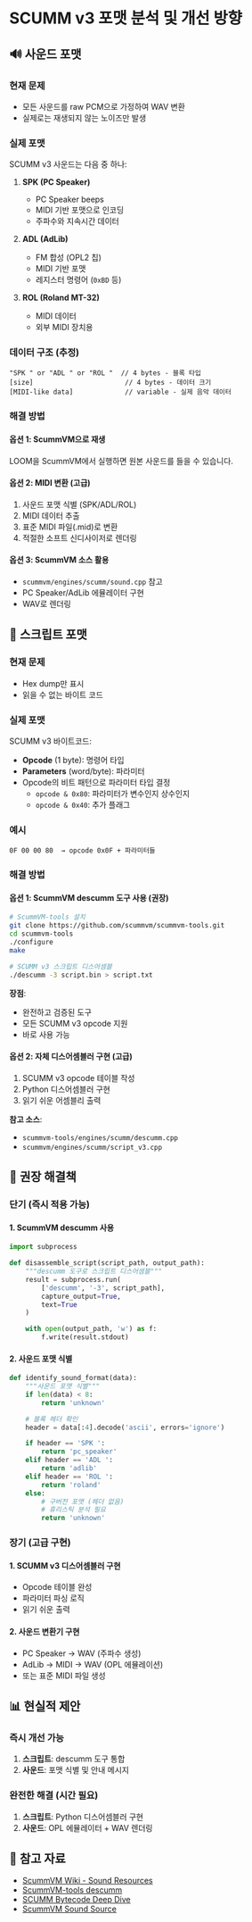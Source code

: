 # SCUMM v3 포맷 분석 및 개선 방향

## 🔊 사운드 포맷

### 현재 문제
- 모든 사운드를 raw PCM으로 가정하여 WAV 변환
- 실제로는 재생되지 않는 노이즈만 발생

### 실제 포맷
SCUMM v3 사운드는 다음 중 하나:

1. **SPK (PC Speaker)**
   - PC Speaker beeps
   - MIDI 기반 포맷으로 인코딩
   - 주파수와 지속시간 데이터

2. **ADL (AdLib)**
   - FM 합성 (OPL2 칩)
   - MIDI 기반 포맷
   - 레지스터 명령어 (`0xBD` 등)

3. **ROL (Roland MT-32)**
   - MIDI 데이터
   - 외부 MIDI 장치용

### 데이터 구조 (추정)
```
"SPK " or "ADL " or "ROL "  // 4 bytes - 블록 타입
[size]                       // 4 bytes - 데이터 크기
[MIDI-like data]             // variable - 실제 음악 데이터
```

### 해결 방법

#### 옵션 1: ScummVM으로 재생
LOOM을 ScummVM에서 실행하면 원본 사운드를 들을 수 있습니다.

#### 옵션 2: MIDI 변환 (고급)
1. 사운드 포맷 식별 (SPK/ADL/ROL)
2. MIDI 데이터 추출
3. 표준 MIDI 파일(.mid)로 변환
4. 적절한 소프트 신디사이저로 렌더링

#### 옵션 3: ScummVM 소스 활용
- `scummvm/engines/scumm/sound.cpp` 참고
- PC Speaker/AdLib 에뮬레이터 구현
- WAV로 렌더링

## 📜 스크립트 포맷

### 현재 문제
- Hex dump만 표시
- 읽을 수 없는 바이트 코드

### 실제 포맷
SCUMM v3 바이트코드:
- **Opcode** (1 byte): 명령어 타입
- **Parameters** (word/byte): 파라미터
- Opcode의 비트 패턴으로 파라미터 타입 결정
  - `opcode & 0x80`: 파라미터가 변수인지 상수인지
  - `opcode & 0x40`: 추가 플래그

### 예시
```
0F 00 00 80  → opcode 0x0F + 파라미터들
```

### 해결 방법

#### 옵션 1: ScummVM descumm 도구 사용 (권장)
```bash
# ScummVM-tools 설치
git clone https://github.com/scummvm/scummvm-tools.git
cd scummvm-tools
./configure
make

# SCUMM v3 스크립트 디스어셈블
./descumm -3 script.bin > script.txt
```

**장점**:
- 완전하고 검증된 도구
- 모든 SCUMM v3 opcode 지원
- 바로 사용 가능

#### 옵션 2: 자체 디스어셈블러 구현 (고급)
1. SCUMM v3 opcode 테이블 작성
2. Python 디스어셈블러 구현
3. 읽기 쉬운 어셈블리 출력

**참고 소스**:
- `scummvm-tools/engines/scumm/descumm.cpp`
- `scummvm/engines/scumm/script_v3.cpp`

## 🎯 권장 해결책

### 단기 (즉시 적용 가능)

#### 1. ScummVM descumm 사용
```python
import subprocess

def disassemble_script(script_path, output_path):
    """descumm 도구로 스크립트 디스어셈블"""
    result = subprocess.run(
        ['descumm', '-3', script_path],
        capture_output=True,
        text=True
    )

    with open(output_path, 'w') as f:
        f.write(result.stdout)
```

#### 2. 사운드 포맷 식별
```python
def identify_sound_format(data):
    """사운드 포맷 식별"""
    if len(data) < 8:
        return 'unknown'

    # 블록 헤더 확인
    header = data[:4].decode('ascii', errors='ignore')

    if header == 'SPK ':
        return 'pc_speaker'
    elif header == 'ADL ':
        return 'adlib'
    elif header == 'ROL ':
        return 'roland'
    else:
        # 구버전 포맷 (헤더 없음)
        # 휴리스틱 분석 필요
        return 'unknown'
```

### 장기 (고급 구현)

#### 1. SCUMM v3 디스어셈블러 구현
- Opcode 테이블 완성
- 파라미터 파싱 로직
- 읽기 쉬운 출력

#### 2. 사운드 변환기 구현
- PC Speaker → WAV (주파수 생성)
- AdLib → MIDI → WAV (OPL 에뮬레이션)
- 또는 표준 MIDI 파일 생성

## 📊 현실적 제안

### 즉시 개선 가능
1. **스크립트**: descumm 도구 통합
2. **사운드**: 포맷 식별 및 안내 메시지

### 완전한 해결 (시간 필요)
1. **스크립트**: Python 디스어셈블러 구현
2. **사운드**: OPL 에뮬레이터 + WAV 렌더링

## 🔗 참고 자료

- [ScummVM Wiki - Sound Resources](https://wiki.scummvm.org/index.php?title=SCUMM/Technical_Reference/Sound_resources)
- [ScummVM-tools descumm](https://github.com/scummvm/scummvm-tools/blob/master/engines/scumm/descumm.cpp)
- [SCUMM Bytecode Deep Dive](https://tonick.net/p/2021/03/a-deep-dive-into-the-scumm-bytecode/)
- [ScummVM Sound Source](https://github.com/scummvm/scummvm/blob/master/engines/scumm/sound.cpp)
